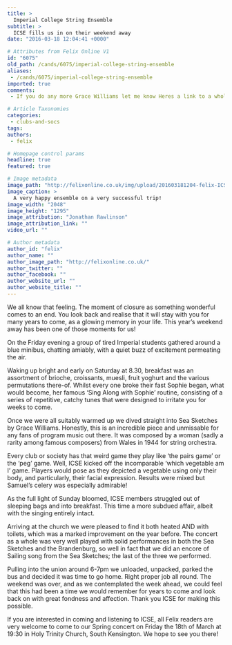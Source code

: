 ```yaml
---
title: >
  Imperial College String Ensemble
subtitle: >
  ICSE fills us in on their weekend away
date: "2016-03-18 12:04:41 +0000"

# Attributes from Felix Online V1
id: "6075"
old_path: /cands/6075/imperial-college-string-ensemble
aliases:
 - /cands/6075/imperial-college-string-ensemble
imported: true
comments:
 - If you do any more Grace Williams let me know Heres a link to a whole concert httpwwwbbccoukprogrammesb071cyg7 available for another 12 daysA wonderful job Super helpful inaotmfrion it is very helpful for me personally searching on this sitefut16coin httpfifa16coinblogbloghr2016021632000328barcelonapointtosignnolitomestrehtmlyoure really talentedbuy blade  soul gold httpwwwsytheorgshowthreadphpp15861603post15861603im able to discover numerous great answers if i have troubleRunescape Gold httpwwwkuchikomigrjpblogsitemsolomonsstorebankboosterswithrunescapeThis is really a nice placenba2k16store httpwwwterrificpetscomforum97105aspIll fix itcheap nba 2k mt xbox one supplier httpwwwnba2k16storecomnba2k16Xboxone2211Hold itcheap nfl 17 coins ps4 store at maddenstore httpwwwmaddenstorecommaddennfl17PS42363Even call itbuy nba 2k17 mt httpcodebirthcomindexphptopic450470Hold itcheapest nb

# Article Taxonomies
categories:
 - clubs-and-socs
tags:
authors:
 - felix

# Homepage control params
headline: true
featured: true

# Image metadata
image_path: "http://felixonline.co.uk/img/upload/201603181204-felix-ICSE-Image-2.jpg"
image_caption: >
  A very happy ensemble on a very successful trip!
image_width: "2048"
image_height: "1295"
image_attribution: "Jonathan Rawlinson"
image_attribution_link: ""
video_url: ""

# Author metadata
author_id: "felix"
author_name: ""
author_image_path: "http://felixonline.co.uk/"
author_twitter: ""
author_facebook: ""
author_website_url: ""
author_website_title: ""
---
```


We all know that feeling. The moment of closure as something wonderful comes to an end. You look back and realise that it will stay with you for many years to come,  as a glowing memory in your life. This year’s weekend away  has been one of those moments for us!

On the Friday evening a group of tired Imperial students gathered around a blue minibus, chatting amiably, with a quiet buzz of excitement permeating the air.

Waking up bright and early on Saturday at 8.30, breakfast was an assortment of brioche, croissants, muesli, fruit yoghurt and the various permutations there-of. Whilst every one broke their fast Sophie began, what would become, her famous ‘Sing Along with Sophie’ routine, consisting of a series of repetitive, catchy tunes that were designed to irritate you for weeks to come.

Once we were all suitably warmed up we dived straight into Sea Sketches by Grace Williams. Honestly, this is an incredible piece and unmissable for any fans of program music out there. It was composed by a woman (sadly a rarity among famous composers) from Wales in 1944 for string orchestra.

Every club or society has that weird game they play like ‘the pairs game’ or the ‘peg’ game. Well, ICSE kicked off the incomparable ‘which vegetable am I’ game. Players would pose as they depicted a vegetable using only their body, and particularly, their facial expression. Results were mixed but Samuel’s celery was especially admirable!

As the full light of Sunday bloomed, ICSE members struggled out of sleeping bags and into breakfast. This time a more subdued affair, albeit with the singing entirely intact.

Arriving at the church we were pleased to find it both heated AND with toilets, which was a marked improvement on the year before. The concert as a whole was very well played with solid performances in both the Sea Sketches and the Brandenburg, so well in fact that we did an encore of Sailing song from the Sea Sketches; the last of the three we performed.

Pulling into the union around 6-7pm we unloaded, unpacked, parked the bus and decided it was time to go home. Right proper job all round. The weekend was over, and as we contemplated the week ahead, we could feel that this had been a time we would remember for years to come and look back on with great fondness and affection. Thank you ICSE for making this possible.

If you are interested in coming and listening to ICSE, all Felix readers are very welcome to come to our Spring concert on Friday the 18th of March at 19:30 in Holy Trinity Church, South Kensington. We hope to see you there!
